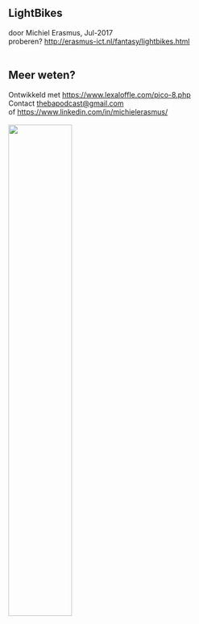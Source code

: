 LightBikes
---
door Michiel Erasmus, Jul-2017 <br/>
proberen? http://erasmus-ict.nl/fantasy/lightbikes.html<br/>
<br/>

Meer weten?
---
Ontwikkeld met https://www.lexaloffle.com/pico-8.php <br/>
Contact thebapodcast@gmail.com <br/>
of https://www.linkedin.com/in/michielerasmus/ <br/>
 <br/>
 <img src="https://github.com/pappavis/Fantasy-Console/blob/master/pico-8/lightbikes.gif" width="50%" hieght="50%"><br/>
